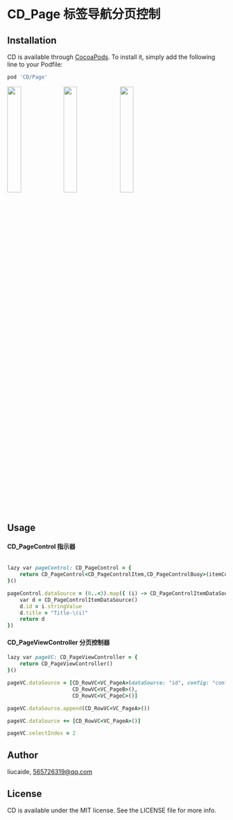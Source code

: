 # CD_Page 标签导航分页控制

## Installation

CD is available through [CocoaPods](https://cocoapods.org). To install
it, simply add the following line to your Podfile:

```ruby
pod 'CD/Page'
```
<p>
  <img src="https://github.com/liucaide/CD/blob/master/images/page1.gif" width="25%" />
  <img src="https://github.com/liucaide/CD/blob/master/images/page2.gif" width="25%" />
  <img src="https://github.com/liucaide/CD/blob/master/images/page3.png" width="25%" />
</p>

## Usage
#### CD_PageControl 指示器
```ruby
    
lazy var pageControl: CD_PageControl = {
    return CD_PageControl<CD_PageControlItem,CD_PageControlBuoy>(itemConfig:CD_PageControlItem.Model(), buoyConfig: CD_PageControlBuoy.Model())
}()

pageControl.dataSource = (0..<3).map({ (i) -> CD_PageControlItemDataSource in
    var d = CD_PageControlItemDataSource()
    d.id = i.stringValue
    d.title = "Title-\(i)"
    return d
})


```
#### CD_PageViewController 分页控制器
```ruby
lazy var pageVC: CD_PageViewController = {
    return CD_PageViewController()
}()

pageVC.dataSource = [CD_RowVC<VC_PageA>(dataSource: "id", config: "config"),
                     CD_RowVC<VC_PageB>(),
                     CD_RowVC<VC_PageC>()]

pageVC.dataSource.append(CD_RowVC<VC_PageA>()) 

pageVC.dataSource += [CD_RowVC<VC_PageA>()]  

pageVC.selectIndex = 2
```

## Author

liucaide, 565726319@qq.com

## License

CD is available under the MIT license. See the LICENSE file for more info.
